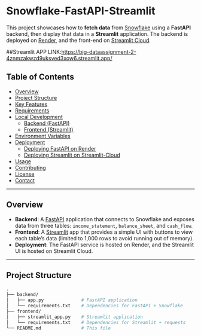 # Snowflake-FastAPI-Streamlit

This project showcases how to **fetch data** from [Snowflake](https://www.snowflake.com/) using a **FastAPI** backend, then display that data in a **Streamlit** application. The backend is deployed on [Render](https://render.com/), and the front-end on [Streamlit Cloud](https://streamlit.io/cloud).


##Streamlit APP LINK:https://big-dataassignment-2-4znmzakwzd9uksved3xow6.streamlit.app/
## Table of Contents

- [Overview](#overview)
- [Project Structure](#project-structure)
- [Key Features](#key-features)
- [Requirements](#requirements)
- [Local Development](#local-development)
  - [Backend (FastAPI)](#backend-fastapi)
  - [Frontend (Streamlit)](#frontend-streamlit)
- [Environment Variables](#environment-variables)
- [Deployment](#deployment)
  - [Deploying FastAPI on Render](#deploying-fastapi-on-render)
  - [Deploying Streamlit on Streamlit-Cloud](#deploying-streamlit-on-streamlit-cloud)
- [Usage](#usage)
- [Contributing](#contributing)
- [License](#license)
- [Contact](#contact)

---

## Overview

- **Backend**: A [FastAPI](https://fastapi.tiangolo.com/) application that connects to Snowflake and exposes data from three tables: `income_statement`, `balance_sheet`, and `cash_flow`.
- **Frontend**: A [Streamlit](https://streamlit.io/) app that provides a simple UI with buttons to view each table’s data (limited to 1,000 rows to avoid running out of memory).
- **Deployment**: The FastAPI service is hosted on Render, and the Streamlit UI is hosted on Streamlit Cloud.

---

## Project Structure

```bash
.
├── backend/
│   ├── app.py              # FastAPI application
│   └── requirements.txt    # Dependencies for FastAPI + Snowflake
├── frontend/
│   ├── streamlit_app.py    # Streamlit application
│   └── requirements.txt    # Dependencies for Streamlit + requests
└── README.md               # This file
